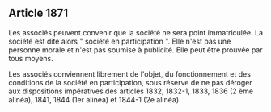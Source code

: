 Article 1871
----
Les associés peuvent convenir que la société ne sera point immatriculée. La
société est dite alors " société en participation ". Elle n'est pas une personne
morale et n'est pas soumise à publicité. Elle peut être prouvée par tous moyens.

Les associés conviennent librement de l'objet, du fonctionnement et des
conditions de la société en participation, sous réserve de ne pas déroger aux
dispositions impératives des articles 1832, 1832-1, 1833, 1836 (2 ème alinéa),
1841, 1844 (1er alinéa) et 1844-1 (2e alinéa).
